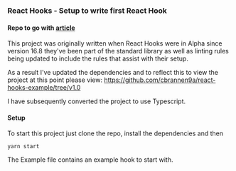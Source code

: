 ### React Hooks - Setup to write first React Hook

#### Repo to go with [article](https://medium.com/@cbrannen/getting-your-hooks-into-react-a7b9b8694959)

This project was originally written when React Hooks were in Alpha since version 16.8 they've been part of the standard library as well as linting rules being updated to include the rules that assist with their setup.

As a result I've updated the dependencies and to reflect this to view the project at this point please view: https://github.com/cbrannen9a/react-hooks-example/tree/v1.0

I have subsequently converted the project to use Typescript.

#### Setup

To start this project just clone the repo, install the dependencies and then

```
yarn start
```

The Example file contains an example hook to start with.
